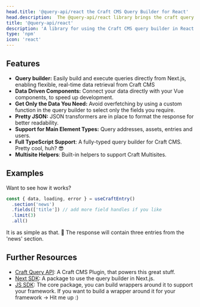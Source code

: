 ```yaml
---
head.title: '@query-api/react the Craft CMS Query Builder for React'
head.description:  The @query-api/react library brings the craft query builder to your Nuxt frontend.
title: '@query-api/react'
description: 'A library for using the Craft CMS query builder in React.'
type: 'npm'
icon: 'react'
---
```


## Features

- **Query builder:** Easily build and execute queries directly from Next.js, enabling flexible, real-time data retrieval from Craft CMS
- **Data Driven Components:** Connect your data directly with your Vue components, to speed up development.
- **Get Only the Data You Need:** Avoid overfetching by using a custom function in the query builder to select only the fields you require.
- **Pretty JSON:** JSON transformers are in place to format the response for better readability.
- **Support for Main Element Types:** Query addresses, assets, entries and users.
- **Full TypeScript Support**: A fully-typed query builder for Craft CMS. Pretty cool, huh? 😎
- **Multisite Helpers**: Built-in helpers to support Craft Multisites.

## Examples

Want to see how it works?

```ts [App.tsx]
const { data, loading, error } = useCraftEntry()
  .section('news')
  .fields(['title']) // add more field handles if you like
  .limit(3)
  .all()
```

It is as simple as that. 🚀 The response will contain three entries from the 'news' section.

## Further Resources

- [Craft Query API](/libraries/craft-query-api): A Craft CMS Plugin, that powers this great stuff.
- [Next SDK](/libraries/query-api-react): A package to use the query builder in Next.js.
- [JS SDK](/libraries/js-craftcms-api): The core package, you can build wrappers around it to support your framework. If you want to build a wrapper around it for your framework -> Hit me up :) 